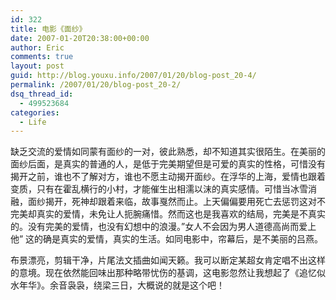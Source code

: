 ```yaml
---
id: 322
title: 电影《面纱》
date: 2007-01-20T20:38:00+00:00
author: Eric
comments: true
layout: post
guid: http://blog.youxu.info/2007/01/20/blog-post_20-4/
permalink: /2007/01/20/blog-post_20-2/
dsq_thread_id:
  - 499523684
categories:
  - Life
---
```

缺乏交流的爱情如同蒙有面纱的一对，彼此熟悉，却不知道其实很陌生。在美丽的面纱后面，是真实的普通的人，是低于完美期望但是可爱的真实的性格，可惜没有揭开之前，谁也不了解对方，谁也不愿主动揭开面纱。在浮华的上海，爱情也跟着变质，只有在霍乱横行的小村，才能催生出相濡以沫的真实感情。可惜当冰雪消融，面纱揭开，死神却跟着来临，故事戛然而止。上天偏偏要用死亡去惩罚这对不完美却真实的爱情，未免让人扼腕痛惜。然而这也是我喜欢的结局，完美是不真实的。没有完美的爱情，也没有幻想中的浪漫。&#8221;女人不会因为男人道德高尚而爱上他&#8221; 这的确是真实的爱情，真实的生活。如同电影中，帘幕后，是不美丽的吕燕。

布景漂亮，剪辑干净，片尾法文插曲如闻天籁。我可以断定某超女肯定唱不出这样的意境。现在依然能回味出那种略带忧伤的基调，这电影忽然让我想起了《追忆似水年华》。余音袅袅，绕梁三日，大概说的就是这个吧！
